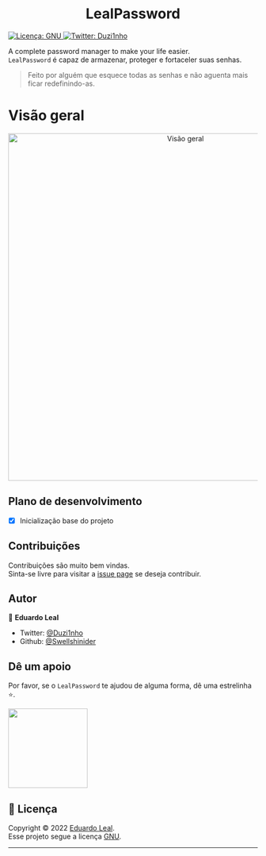 ﻿<h1 align="center">LealPassword</h1>
<p align="LEFT">
  <a href="https://github.com/Swellshinider/LealPassword/blob/master/LICENSE">
    <img alt="Licença: GNU" src="https://img.shields.io/badge/license-GNU-gre.svg" target="_blank" />
  </a>
    <a href="https://twitter.com/Duzi1nho">
    <img alt="Twitter: Duzi1nho" src="https://img.shields.io/twitter/follow/Duzi1nho.svg?style=social" target="_blank" />
  </a>
</p>

A complete password manager to make your life easier.<br> 
`LealPassword` é capaz de armazenar, proteger e fortaceler suas senhas.<br> 
>  Feito por alguém que esquece todas as senhas e não aguenta mais ficar redefinindo-as.

# Visão geral

<p align="center">
  <img width="700" align="center" src="" alt="Visão geral"/>
</p>

## Plano de desenvolvimento

- [x] Inicialização base do projeto


## Contribuições

Contribuições são muito bem vindas.<br>
Sinta-se livre para visitar a [issue page](https://github.com/Swellshinider/LealPassword/issues) se deseja contribuir.<br>

## Autor

👤 **Eduardo Leal**

- Twitter: [@Duzi1nho](https://twitter.com/Duzi1nho)
- Github: [@Swellshinider](https://github.com/Swellshinider)

## Dê um apoio

Por favor, se o `LealPassword` te ajudou de alguma forma, dê uma estrelinha ⭐.<br>

<a href="https://www.patreon.com/Swellshinider">
  <img src="https://c5.patreon.com/external/logo/become_a_patron_button@2x.png" width="160">
</a>

## 📝 Licença

Copyright © 2022 [Eduardo Leal](https://github.com/Swellshinider).<br />
Esse projeto segue a licença [GNU](https://github.com/Swellshinider/LealPassword/blob/master/LICENSE).

---